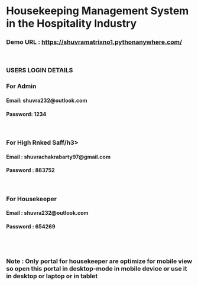 #  Housekeeping Management System in the Hospitality Industry
 <h3>Demo URL : <a href="https://shuvramatrixno1.pythonanywhere.com/">https://shuvramatrixno1.pythonanywhere.com/ </a></h3>
<br>
<h3>USERS LOGIN DETAILS</h3>
<h3>For Admin </h3>
<h4>Email: shuvra232@outlook.com </h4>
<h4>Password: 1234 </h4>
<br>
<h3>For High Rnked  Saff/h3>
 <h4>Email : shuvrachakrabarty97@gmail.com </h4>
 <h4>Password : 883752 </h4>
 <br>
 <h3>For Housekeeper</h3>
 <h4>Email : shuvra232@outlook.com </h4>
 <h4>Password : 654269 </h4>
 <br>
 <br>
 <h3>Note : Only portal for housekeeper are optimize for mobile view so open this portal in desktop-mode in mobile device or use it in desktop or laptop or in tablet </h3>
 
